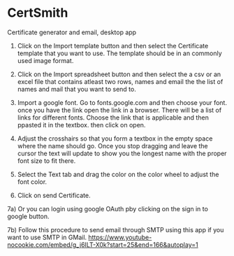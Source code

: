 # CertSmith
Certificate generator and email, desktop app

1) Click on the Import template button and then select the Certificate template that you want to use. 	The template should be in an commonly used image format.

2) Click on the Import spreadsheet button and then select the a csv or an excel file that contains 	atleast two rows, names and email the the list of names and mail that you want to send to.

3) Import a google font. Go to fonts.google.com and then choose your font. once you have the link 	open the link in a browser. There will be a list of links for different fonts. Choose the 	link that is applicable and then ppasted it in the textbox. then click on open.

4) Adjust the crosshairs so that you form a textbox in the empty space where the name should go. Once
	you stop dragging and leave the cursor the text will update to show you the longest name with 	the proper font size to fit there.

5) Select the Text tab and drag the color on the color wheel to adjust the font color.

6) Click on send Certificate.

7a) Or you can login using google OAuth pby clicking on the sign in to google button.

7b) Follow this procedure to send email through SMTP using this app if you want to use SMTP in GMail.
	https://www.youtube-nocookie.com/embed/g_j6ILT-X0k?start=25&end=166&autoplay=1

